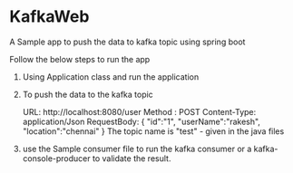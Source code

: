 # KafkaWeb
A Sample app to push the data to kafka topic using spring boot

Follow the  below steps to run the app
 
1) Using Application class and run the application

2) To push the data to the kafka topic

	URL: http://localhost:8080/user
	Method : POST
	Content-Type: application/Json
	RequestBody:
	{
		"id":"1",
		"userName":"rakesh",
		"location":"chennai"
	}
	The topic name is "test" - given in the java files

3) use the Sample consumer file to run the kafka consumer or a kafka-console-producer to validate the result.
